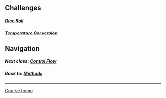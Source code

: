 ## Challenges  
##### [Dice Roll](https://github.com/Coderdotnew/intro_web_apps_acp/tree/master/02_class/04_challenges/code/01_dice_roll)  
##### [Temperature Conversion](https://github.com/Coderdotnew/intro_web_apps_acp/tree/master/02_class/04_challenges/code/02_temp_conversion)  

## Navigation  
##### Next class: [Control Flow](https://github.com/Coderdotnew/intro_web_apps_acp/tree/master/03_class)     
##### Back to: [Methods](https://github.com/Coderdotnew/intro_web_apps_acp/tree/master/02_class) 
---  
[Course home](https://github.com/Coderdotnew/intro_web_apps_acp) 